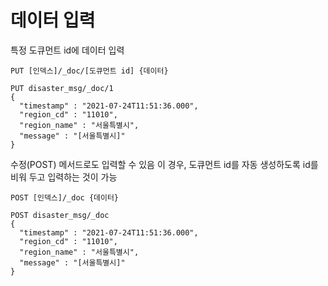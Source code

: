 # 데이터 입력

특정 도큐먼트 id에 데이터 입력

```
PUT [인덱스]/_doc/[도큐먼트 id] {데이터}
```

```
PUT disaster_msg/_doc/1
{
  "timestamp" : "2021-07-24T11:51:36.000",
  "region_cd" : "11010",
  "region_name" : "서울특별시",
  "message" : "[서울특별시]"
}
```

수정(POST) 메서드로도 입력할 수 있음
이 경우, 도큐먼트 id를 자동 생성하도록 id를 비워 두고 입력하는 것이 가능
```
POST [인덱스]/_doc {데이터}
```

```
POST disaster_msg/_doc
{
  "timestamp" : "2021-07-24T11:51:36.000",
  "region_cd" : "11010",
  "region_name" : "서울특별시",
  "message" : "[서울특별시]"
}
```
